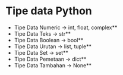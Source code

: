 # Tipe data Python
 - Tipe Data Numeric -> int, float, complex**
 - Tipe Data Teks -> str**
 - Tipe Data Boolean -> bool**
 - Tipe Data Urutan -> list, tuple**
 - Tipe Data Set -> set**
 - Tipe Data Pemetaan -> dict**
 - Tipe Data Tambahan -> None**
